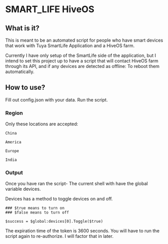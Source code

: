 # SMART_LIFE HiveOS

## What is it?

This is meant to be an automated script for people who have smart devices that work with Tuya SmartLife Application and a HiveOS farm.

Currently I have only setup of the SmartLife side of the application, but I intend to set this project up to have a script that will
contact HiveOS farm through its API, and if any devices are detected as offline: To reboot them automatically.

## How to use?

Fill out config.json with your data. Run the script.

### Region
Only these locations are accepted:

```
China

America

Europe

India
```

### Output

Once you have ran the script- The current shell with have the global variable devices.

Devices has a method to toggle devices on and off.

```pwsh
### $true means to turn on
### $false means to turn off

$success = $global:devices[0].Toggle($true)
```

The expiration time of the token is 3600 seconds. You will have to run the script again to re-authorize. I will factor that in later.
